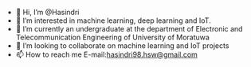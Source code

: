 - 👋 Hi, I’m @Hasindri
- 👀 I’m interested in machine learning, deep learning and IoT.
- 🌱 I’m currently an undergraduate at the department of Electronic and Telecommunication Engineering of University of Moratuwa
- 💞️ I’m looking to collaborate on machine learning and IoT projects
- 📫 How to reach me E-mail:hasindri98.hsw@gmail.com

<!---
Hasindri/Hasindri is a ✨ special ✨ repository because its `README.md` (this file) appears on your GitHub profile.
You can click the Preview link to take a look at your changes.
--->
